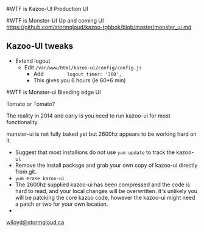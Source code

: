#WTF is Kazoo-UI
  Production UI

#WTF is Monster-UI
  Up and coming UI https://github.com/stormqloud/kazoo-tgbbok/blob/master/monster_ui.md
  
## Kazoo-UI tweaks
* Extend logout 
  * Edit ```/var/www/html/kazoo-ui/config/config.js```
    * Add ```        logout_timer: '360',```
    * This gives you 6 hours (ie 60*6 min)


#WTF is Monster-ui
  Bleeding edge UI
  
Tomato or Tomato?

The reality in 2014 and early is you need to run kazoo-ui for most functionality.

monster-ui is not fully baked yet but 2600hz appears to be working hard on it.

* Suggest that most installions do not use ```yum update``` to track the kazoo-ui.
* Remove the install package and grab your own copy of kazoo-ui directly from git.
* ```yum erase kazoo-ui```
* The 2600hz supplied kazoo-ui has been compressed and the code is hard to read, and your local changes will be overwritten.  It's unlikely you will be patcking the core kazoo code, however the kazoo-ui might need a patch or two for your own location.
* 
wlloyd@stormqloud.ca



